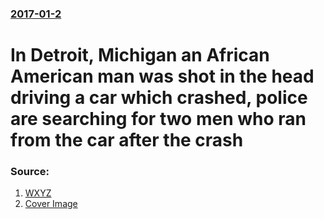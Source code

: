 ### [2017-01-2](/news/2017/01/2/index.md)

#  In Detroit, Michigan an African American man was shot in the head driving a car which crashed, police are searching for two men who ran from the car after the crash 




### Source:

1. [WXYZ](http://www.wxyz.com/news/region/detroit/police-investigating-after-man-found-shot-in-the-head-on-detroits-west-side)
1. [Cover Image](http://media2.wxyz.com/photo/2017/01/02/IMG_20170102_154939_1483392169296_52468945_ver1.0_640_480.jpg)
